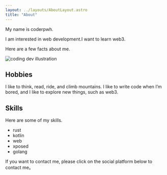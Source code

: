 ```yaml
---
layout: ../layouts/AboutLayout.astro
title: "About"
---
```


My name is coderpwh.

I am interested in web development.I want to learn web3.

Here are a few facts about me.
<div>
  <img src="/dev.svg" class="sm:w-1/2 mx-auto" alt="coding dev illustration">
</div>

## Hobbies

I like to think, read, ride, and climb mountains. I like to write code when I’m bored, and I like to explore new things, such as web3.

## Skills

Here are some of my skills.

- rust
- kotlin
- web
- xposed
- golang

If you want to contact me, please click on the social platform below to contact me。
